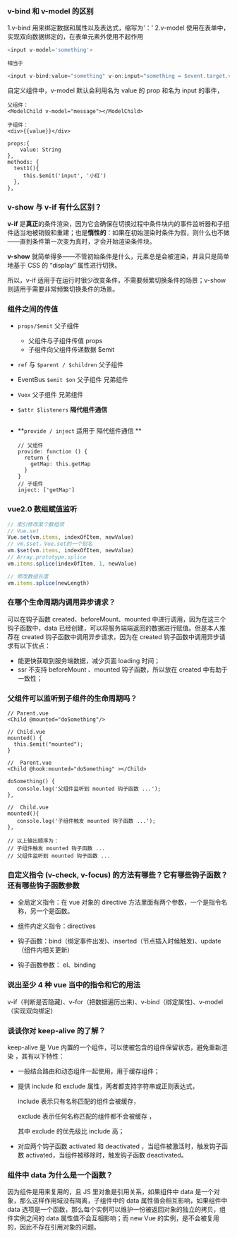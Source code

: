 ### v-bind 和 v-model 的区别

1.v-bind 用来绑定数据和属性以及表达式，缩写为'：'
2.v-model 使用在表单中，实现双向数据绑定的，在表单元素外使用不起作用



```js
<input v-model='something'>
    
相当于

<input v-bind:value="something" v-on:input="something = $event.target.value">	
```

自定义组件中，v-model 默认会利用名为 value 的 prop 和名为 input 的事件，

```
父组件：
<ModelChild v-model="message"></ModelChild>

子组件：
<div>{{value}}</div>

props:{
    value: String
},
methods: {
  test1(){
     this.$emit('input', '小红')
  },
},
```



### v-show 与 v-if 有什么区别？

**v-if** 是**真正**的条件渲染，因为它会确保在切换过程中条件块内的事件监听器和子组件适当地被销毁和重建；也是**惰性的**：如果在初始渲染时条件为假，则什么也不做——直到条件第一次变为真时，才会开始渲染条件块。

**v-show** 就简单得多——不管初始条件是什么，元素总是会被渲染，并且只是简单地基于 CSS 的 “display” 属性进行切换。

所以，v-if 适用于在运行时很少改变条件，不需要频繁切换条件的场景；v-show 则适用于需要非常频繁切换条件的场景。

### 组件之间的传值



- `props/$emit` 父子组件
  - 父组件与子组件传值  props
  - 子组件向父组件传递数据 $emit
- `ref` 与 `$parent / $children` 父子组件

- EventBus `$emit $on`   父子组件 兄弟组件

-  `Vuex`   父子组件 兄弟组件

- `$attr $listeners`   **隔代组件通信**

  ``` 
  
  ```

  

- **`provide / inject` 适用于 隔代组件通信  **

  ```
  // 父组件
  provide: function () {
    return {
      getMap: this.getMap
    }
  }
  // 子组件
  inject: ['getMap']
  ```

  



### vue2.0 数组赋值监听 

```js
// 索引修改某个数组项
// Vue.set
Vue.set(vm.items, indexOfItem, newValue)
// vm.$set，Vue.set的一个别名
vm.$set(vm.items, indexOfItem, newValue)
// Array.prototype.splice
vm.items.splice(indexOfItem, 1, newValue)
```

```js
// 修改数组长度
vm.items.splice(newLength)
```



### 在哪个生命周期内调用异步请求？

可以在钩子函数 created、beforeMount、mounted 中进行调用，因为在这三个钩子函数中，data 已经创建，可以将服务端端返回的数据进行赋值。但是本人推荐在 created 钩子函数中调用异步请求，因为在 created 钩子函数中调用异步请求有以下优点：

- 能更快获取到服务端数据，减少页面 loading 时间；
- ssr 不支持 beforeMount 、mounted 钩子函数，所以放在 created 中有助于一致性；

### 父组件可以监听到子组件的生命周期吗？

```vue
// Parent.vue
<Child @mounted="doSomething"/>
    
// Child.vue
mounted() {
  this.$emit("mounted");
}
```

```vue
//  Parent.vue
<Child @hook:mounted="doSomething" ></Child>

doSomething() {
   console.log('父组件监听到 mounted 钩子函数 ...');
},
    
//  Child.vue
mounted(){
   console.log('子组件触发 mounted 钩子函数 ...');
},    
    
// 以上输出顺序为：
// 子组件触发 mounted 钩子函数 ...
// 父组件监听到 mounted 钩子函数 ...     

```



### 自定义指令 (v-check, v-focus) 的方法有哪些？它有哪些钩子函数？还有哪些钩子函数参数

- 全局定义指令：在 vue 对象的 directive 方法里面有两个参数，一个是指令名称，另一个是函数。

- 组件内定义指令：directives

- 钩子函数：bind（绑定事件出发)、inserted（节点插入时候触发)、update（组件内相关更新)

- 钩子函数参数： el、binding

  

### 说出至少 4 种 vue 当中的指令和它的用法

v-if（判断是否隐藏)、v-for（把数据遍历出来)、v-bind（绑定属性)、v-model（实现双向绑定)

### 谈谈你对 keep-alive 的了解？

keep-alive 是 Vue 内置的一个组件，可以使被包含的组件保留状态，避免重新渲染 ，其有以下特性：

- 一般结合路由和动态组件一起使用，用于缓存组件；

- 提供 include 和 exclude 属性，两者都支持字符串或正则表达式，

   include 表示只有名称匹配的组件会被缓存，

   exclude 表示任何名称匹配的组件都不会被缓存 ，

   其中 exclude 的优先级比 include 高；

- 对应两个钩子函数 activated 和 deactivated ，当组件被激活时，触发钩子函数 activated，当组件被移除时，触发钩子函数 deactivated。

### 组件中 data 为什么是一个函数？

因为组件是用来复用的，且 JS 里对象是引用关系，如果组件中 data 是一个对象，那么这样作用域没有隔离，子组件中的 data 属性值会相互影响，如果组件中 data 选项是一个函数，那么每个实例可以维护一份被返回对象的独立的拷贝，组件实例之间的 data 属性值不会互相影响；而 new Vue 的实例，是不会被复用的，因此不存在引用对象的问题。
